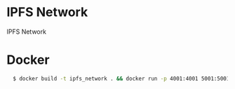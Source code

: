 # IPFS Network

IPFS Network


# Docker
```sh
  $ docker build -t ipfs_network . && docker run -p 4001:4001 5001:5001 8080:8080 8081:8081 ipfs_network
```
